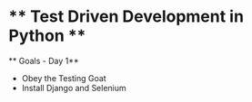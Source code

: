 # ** Test Driven Development in Python **
** Goals - Day 1**

* Obey the Testing Goat
* Install Django and Selenium